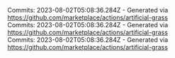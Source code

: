 Commits: 2023-08-02T05:08:36.284Z - Generated via https://github.com/marketplace/actions/artificial-grass
<br>
Commits: 2023-08-02T05:08:36.284Z - Generated via https://github.com/marketplace/actions/artificial-grass
<br>
Commits: 2023-08-02T05:08:36.284Z - Generated via https://github.com/marketplace/actions/artificial-grass
<br>
